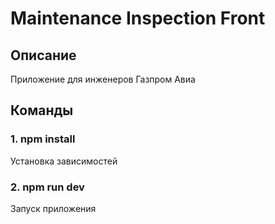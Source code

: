 # Maintenance Inspection Front

## Описание

Приложение для инженеров Газпром Авиа

## Команды

### 1. npm install

Установка зависимостей

### 2. npm run dev

Запуск приложения
